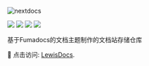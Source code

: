 ![nextdocs](https://socialify.git.ci/Lewis-Lian/nextdocs/image?custom_description=&custom_language=Next.js&description=1&font=Inter&language=1&name=1&owner=1&pattern=Plus&theme=Light)

![](https://img.shields.io/badge/Markdown-000000?style=flat&logo=Markdown&logoColor=ffffff) ![](https://img.shields.io/badge/Node.js-5FA04E?style=flat&logo=Node.js&logoColor=ffffff) ![](https://github.com/antonkomarev/github-profile-views-counter) ![](https://img.shields.io/github/license/Lewis-Lian/fumadocs.svg?logo=github)

基于Fumadocs的文档主题制作的文档站存储仓库

📘 点击访问: [LewisDocs](https://wiki.l615.com/).
